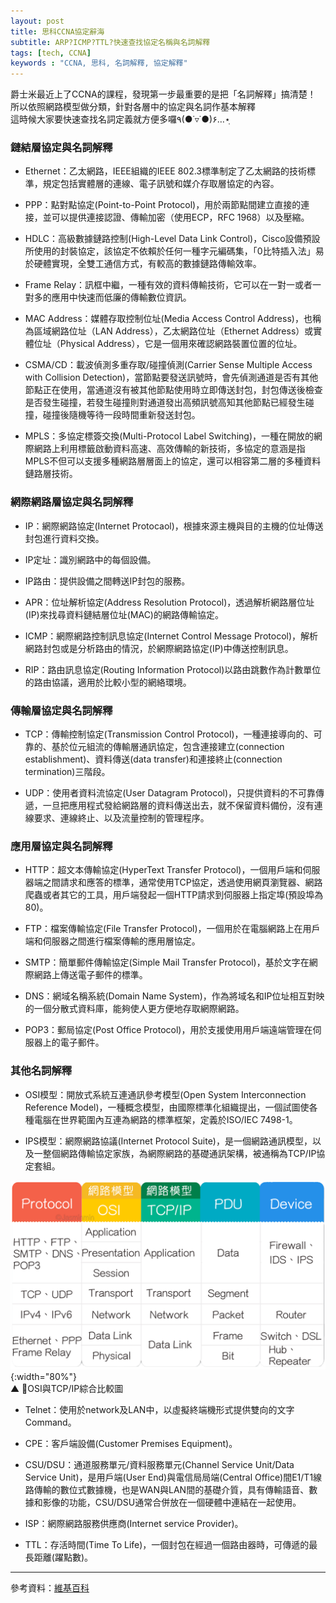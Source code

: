 ```yaml
---
layout: post
title: 思科CCNA協定辭海
subtitle: ARP?ICMP?TTL?快速查找協定名稱與名詞解釋
tags: [tech, CCNA]
keywords : "CCNA, 思科, 名詞解釋, 協定解釋" 
---
```


爵士米最近上了CCNA的課程，發現第一步最重要的是把「名詞解釋」搞清楚！<br>
所以依照網路模型做分類，針對各層中的協定與名詞作基本解釋<br>
這時候大家要快速查找名詞定義就方便多囉٩(●˙▿˙●)۶…⋆ฺ<br>

### 鏈結層協定與名詞解釋

* Ethernet：乙太網路，IEEE組織的IEEE 802.3標準制定了乙太網路的技術標準，規定包括實體層的連線、電子訊號和媒介存取層協定的內容。

* PPP：點對點協定(Point-to-Point Protocol)，用於兩節點間建立直接的連接，並可以提供連接認證、傳輸加密（使用ECP，RFC 1968）以及壓縮。

* HDLC：高級數據鏈路控制(High-Level Data Link Control)，Cisco設備預設所使用的封裝協定，該協定不依賴於任何一種字元編碼集，「0比特插入法」易於硬體實現，全雙工通信方式，有較高的數據鏈路傳輸效率。

* Frame Relay：訊框中繼，一種有效的資料傳輸技術，它可以在一對一或者一對多的應用中快速而低廉的傳輸數位資訊。

* MAC Address：媒體存取控制位址(Media Access Control Address)，也稱為區域網路位址（LAN Address），乙太網路位址（Ethernet Address）或實體位址（Physical Address），它是一個用來確認網路裝置位置的位址。

* CSMA/CD：載波偵測多重存取/碰撞偵測(Carrier Sense Multiple Access with Collision Detection)，當節點要發送訊號時，會先偵測通道是否有其他節點正在使用，當通道沒有被其他節點使用時立即傳送封包，封包傳送後檢查是否發生碰撞，若發生碰撞則對通道發出高頻訊號高知其他節點已經發生碰撞，碰撞後隨機等待一段時間重新發送封包。

* MPLS：多協定標簽交換(Multi-Protocol Label Switching)，一種在開放的網際網路上利用標籤啟動資料高速、高效傳輸的新技術，多協定的意涵是指MPLS不但可以支援多種網路層層面上的協定，還可以相容第二層的多種資料鏈路層技術。

### 網際網路層協定與名詞解釋

* IP：網際網路協定(Internet Protocaol)，根據來源主機與目的主機的位址傳送封包進行資料交換。

* IP定址：識別網路中的每個設備。

* IP路由：提供設備之間轉送IP封包的服務。

* APR：位址解析協定(Address Resolution Protocol)，透過解析網路層位址(IP)來找尋資料鏈結層位址(MAC)的網路傳輸協定。

* ICMP：網際網路控制訊息協定(Internet Control Message Protocol)，解析網路封包或是分析路由的情況，於網際網路協定(IP)中傳送控制訊息。

* RIP：路由訊息協定(Routing Information Protocol)以路由跳數作為計數單位的路由協議，適用於比較小型的網絡環境。

### 傳輸層協定與名詞解釋

* TCP：傳輸控制協定(Transmission Control Protocol)，一種連接導向的、可靠的、基於位元組流的傳輸層通訊協定，包含連接建立(connection establishment)、資料傳送(data transfer)和連接終止(connection termination)三階段。

* UDP：使用者資料流協定(User Datagram Protocol)，只提供資料的不可靠傳遞，一旦把應用程式發給網路層的資料傳送出去，就不保留資料備份，沒有連線要求、連線終止、以及流量控制的管理程序。

### 應用層協定與名詞解釋

* HTTP：超文本傳輸協定(HyperText Transfer Protocol)，一個用戶端和伺服器端之間請求和應答的標準，通常使用TCP協定，透過使用網頁瀏覽器、網路爬蟲或者其它的工具，用戶端發起一個HTTP請求到伺服器上指定埠(預設埠為80)。

* FTP：檔案傳輸協定(File Transfer Protocol)，一個用於在電腦網路上在用戶端和伺服器之間進行檔案傳輸的應用層協定。

* SMTP：簡單郵件傳輸協定(Simple Mail Transfer Protocol)，基於文字在網際網路上傳送電子郵件的標準。

* DNS：網域名稱系統(Domain Name System)，作為將域名和IP位址相互對映的一個分散式資料庫，能夠使人更方便地存取網際網路。

* POP3：郵局協定(Post Office Protocol)，用於支援使用用戶端遠端管理在伺服器上的電子郵件。

### 其他名詞解釋

* OSI模型：開放式系統互連通訊參考模型(Open System Interconnection Reference Model)，一種概念模型，由國際標準化組織提出，一個試圖使各種電腦在世界範圍內互連為網路的標準框架，定義於ISO/IEC 7498-1。

* IPS模型：網際網路協議(Internet Protocol Suite)，是一個網路通訊模型，以及一整個網路傳輸協定家族，為網際網路的基礎通訊架構，被通稱為TCP/IP協定套組。

![OSI](/img/1080531/OSI.png){:width="80%"}<br>
▲ OSI與TCP/IP綜合比較圖

* Telnet：使用於network及LAN中，以虛擬終端機形式提供雙向的文字Command。

* CPE：客戶端設備(Customer Premises Equipment)。

* CSU/DSU：通道服務單元/資料服務單元(Channel Service Unit/Data Service Unit)，是用戶端(User End)與電信局局端(Central Office)間E1/T1線路傳輸的數位式數據機，也是WAN與LAN間的基礎介質，具有傳輸語音、數據和影像的功能，CSU/DSU通常合併放在一個硬體中連結在一起使用。

* ISP：網際網路服務供應商(Internet service Provider)。

* TTL：存活時間(Time To Life)，一個封包在經過一個路由器時，可傳遞的最長距離(躍點數)。

----------

參考資料：[維基百科](https://zh.wikipedia.org/wiki)